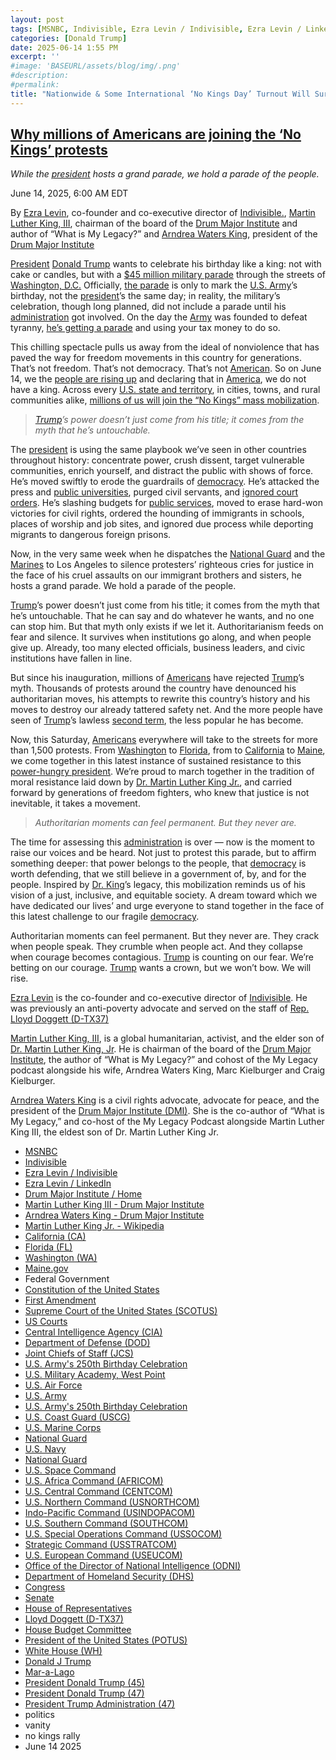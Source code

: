 ```yaml
---
layout: post
tags: [MSNBC, Indivisible, Ezra Levin / Indivisible, Ezra Levin / LinkedIn, Drum Major Institute / Home, Martin Luther King III - Drum Major Institute, Arndrea Waters King - Drum Major Institute, Martin Luther King Jr. - Wikipedia, California (CA), Florida (FL), Washington (WA), Maine.gov, Federal Government, Constitution of the United States, First Amendment, Supreme Court of the United States (SCOTUS), US Courts, Central Intelligence Agency (CIA), Department of Defense (DOD), Joint Chiefs of Staff (JCS), U.S. Army’s 250th Birthday Celebration, U.S. Military Academy West Point, U.S. Air Force, U.S. Army, U.S. Army’s 250th Birthday Celebration, U.S. Coast Guard (USCG), U.S. Marine Corps, National Guard, U.S. Navy, National Guard, U.S. Space Command, U.S. Africa Command (AFRICOM), U.S. Central Command (CENTCOM), U.S. Northern Command (USNORTHCOM), Indo-Pacific Command (USINDOPACOM), U.S. Southern Command (SOUTHCOM), U.S. Special Operations Command (USSOCOM), Strategic Command (USSTRATCOM), U.S. European Command (USEUCOM), Office of the Director of National Intelligence (ODNI), Department of Homeland Security (DHS), Congress, Senate, House of Representatives, Lloyd Doggett (D-TX37), House Budget Committee, President of the United States (POTUS), White House (WH), Donald J Trump, Mar-a-Lago, President Donald Trump (45), President Donald Trump (47), President Trump Administration (47), politics, vanity, no kings rally, June 14 2025]
categories: [Donald Trump]
date: 2025-06-14 1:55 PM
excerpt: ''
#image: 'BASEURL/assets/blog/img/.png'
#description:
#permalink:
title: "Nationwide & Some International ‘No Kings Day’ Turnout Will Surpass Those Attending Trump’s Vanity Birthday Parade"
---
```



## [Why millions of Americans are joining the ‘No Kings’ protests](https://www.msnbc.com/opinion/msnbc-opinion/no-kings-protests-trump-military-parade-rcna212922)

*While the [president](https://www.whitehouse.gov/) hosts a grand parade, we hold a parade of the people.*

June 14, 2025, 6:00 AM EDT

By [Ezra Levin](https://indivisible.org/ezra-levin-0), co-founder and co-executive director of [Indivisible.](https://www.indivisible.org/), [Martin Luther King, III](https://drummajorinst.org/board/martin-luther-king-iii/), chairman of the board of the [Drum Major Institute](https://drummajorinst.org/) and author of “What is My Legacy?” and [Arndrea Waters King](https://drummajorinst.org/board/arndrea-waters-king/), president of the [Drum Major Institute](https://drummajorinst.org/)

[President](https://www.whitehouse.gov/) [Donald Trump](https://www.donaldjtrump.com/) wants to celebrate his birthday like a king: not with cake or candles, but with a [\$45 million military parade](https://www.msnbc.com/rachel-maddow-show/maddowblog/republicans-struggle-defend-trumps-military-parade-tanks-prepare-roll-rcna212563) through the streets of [Washington, D.C.](https://dc.gov/) Officially, [the parade](https://www.msnbc.com/top-stories/latest/trump-military-parade-cost-washington-dc-streets-bowser-rcna210671) is only to mark the [U.S. Army](https://www.army.mil/)’s birthday, not the [president](https://www.whitehouse.gov/)’s the same day; in reality, the military’s celebration, though long planned, did not include a parade until his [administration](https://www.whitehouse.gov/administration/) got involved. On the day the [Army](https://www.army.mil/) was founded to defeat tyranny, [he’s getting a parade](https://www.msnbc.com/rachel-maddow-show/maddowblog/trump-threatens-military-parade-protesters-says-dissenters-will-face-h-rcna212282) and using your tax money to do so.

This chilling spectacle pulls us away from the ideal of nonviolence that has paved the way for freedom movements in this country for generations. That’s not freedom. That’s not democracy. That’s not [American](https://www.usa.gov/). So on June 14, we the [people are rising up](https://www.nokings.org/) and declaring that in [America](https://www.usa.gov/), we do not have a king. Across every [U.S. state and territory](https://www.usa.gov/), in cities, towns, and rural communities alike, [millions of us will join the “No Kings” mass mobilization](https://www.msnbc.com/rachel-maddow/watch/trump-s-protest-suppression-tactic-backfires-as-no-kings-events-mushroom-after-l-a-confrontations-241239109806).

> *[Trump](https://www.donaldjtrump.com/)’s power doesn’t just come from his title; it comes from the myth that he’s untouchable.*

The [president](https://www.whitehouse.gov/) is using the same playbook we’ve seen in other countries throughout history: concentrate power, crush dissent, target vulnerable communities, enrich yourself, and distract the public with shows of force. He’s moved swiftly to erode the guardrails of [democracy](https://constitution.congress.gov/constitution/). He’s attacked the press and [public universities](https://urldefense.com/v3/__https:/www.npr.org/2025/04/08/1243384819/trump-threatens-colleges-universities-federal-funding-over-dei-anti-semitism__;!!PIZeeW5wscynRQ!tGv4G2U-gCpV6dfJ7oiJfbGgJ6NgbgsgXEcV2dbPIkct9ie8FQDllzNfAIsZLBMWbT5edgFStnIuRwMxMo_vrg/), purged civil servants, and [ignored court orders](https://urldefense.com/v3/__https:/www.theguardian.com/us-news/2025/mar/23/judges-trump-court-rulings__;!!PIZeeW5wscynRQ!tGv4G2U-gCpV6dfJ7oiJfbGgJ6NgbgsgXEcV2dbPIkct9ie8FQDllzNfAIsZLBMWbT5edgFStnIuRwPJ_imXcg/). He’s slashing budgets for [public services](https://urldefense.com/v3/__https:/www.pbs.org/newshour/show/exploring-the-potential-impact-of-medicaid-cuts-in-trumps-big-budget-bill?), moved to erase hard-won victories for civil rights, ordered the hounding of immigrants in schools, places of worship and job sites, and ignored due process while deporting migrants to dangerous foreign prisons.

Now, in the very same week when he dispatches the [National Guard](https://www.nationalguard.mil/) and the [Marines](https://www.marines.mil/) to Los Angeles to silence protesters’ righteous cries for justice in the face of his cruel assaults on our immigrant brothers and sisters, he hosts a grand parade. We hold a parade of the people.

[Trump](https://www.donaldjtrump.com/)’s power doesn’t just come from his title; it comes from the myth that he’s untouchable. That he can say and do whatever he wants, and no one can stop him. But that myth only exists if we let it. Authoritarianism feeds on fear and silence. It survives when institutions go along, and when people give up. Already, too many elected officials, business leaders, and civic institutions have fallen in line.

But since his inauguration, millions of [Americans](https://www.usa.gov/) have rejected [Trump](https://www.donaldjtrump.com/)’s myth. Thousands of protests around the country have denounced his authoritarian moves, his attempts to rewrite this country’s history and his moves to destroy our already tattered safety net. And the more people have seen of [Trump](https://www.donaldjtrump.com/)’s lawless [second term](https://www.whitehouse.gov/administration/donald-j-trump/), the less popular he has become.

Now, this Saturday, [Americans](https://www.usa.gov/) everywhere will take to the streets for more than 1,500 protests. From [Washington](https://www.wa.gov/) to [Florida](https://www.myflorida.gov/), from to [California](https://www.ca.gov/) to [Maine](https://www.maine.gov/portal/index.html), we come together in this latest instance of sustained resistance to this [power-hungry president](https://www.whitehouse.gov/). We’re proud to march together in the tradition of moral resistance laid down by [Dr. Martin Luther King Jr.](https://en.wikipedia.org/wiki/Martin_Luther_King_Jr.), and carried forward by generations of freedom fighters, who knew that justice is not inevitable, it takes a movement.

> *Authoritarian moments can feel permanent. But they never are.*

The time for assessing this [administration](https://www.whitehouse.gov/administration/) is over — now is the moment to raise our voices and be heard. Not just to protest this parade, but to affirm something deeper: that power belongs to the people, that [democracy](https://constitution.congress.gov/constitution/) is worth defending, that we still believe in a government of, by, and for the people. Inspired by [Dr. King](https://drummajorinst.org/board/arndrea-waters-king/)’s legacy, this mobilization reminds us of his vision of a just, inclusive, and equitable society. A dream toward which we have dedicated our lives’ and urge everyone to stand together in the face of this latest challenge to our fragile [democracy](https://constitution.congress.gov/constitution/).

Authoritarian moments can feel permanent. But they never are. They crack when people speak. They crumble when people act. And they collapse when courage becomes contagious. [Trump](https://www.donaldjtrump.com/) is counting on our fear. We’re betting on our courage. [Trump](https://www.donaldjtrump.com/) wants a crown, but we won’t bow. We will rise.

[Ezra Levin](https://indivisible.org/ezra-levin-0) is the co-founder and co-executive director of [Indivisible](https://indivisible.org/). He was previously an anti-poverty advocate and served on the staff of [Rep.](https://www.house.gov/) [Lloyd Doggett (D-TX37)](https://doggett.house.gov/)

[Martin Luther King, III](https://drummajorinst.org/board/martin-luther-king-iii/), is a global humanitarian, activist, and the elder son of [Dr. Martin Luther King, Jr](https://en.wikipedia.org/wiki/Martin_Luther_King_Jr.). He is chairman of the board of the [Drum Major Institute](https://drummajorinst.org/), the author of “What is My Legacy?” and cohost of the My Legacy podcast alongside his wife, Arndrea Waters King, Marc Kielburger and Craig Kielburger.

[Arndrea Waters King](https://drummajorinst.org/board/arndrea-waters-king/) is a civil rights advocate, advocate for peace, and the president of the [Drum Major Institute (DMI)](https://drummajorinst.org/). She is the co-author of “What is My Legacy,” and co-host of the My Legacy Podcast alongside Martin Luther King III, the eldest son of Dr. Martin Luther King Jr. 

- [MSNBC](https://www.msnbc.com/)
- [Indivisible](https://indivisible.org/)
- [Ezra Levin / Indivisible](https://indivisible.org/ezra-levin-0)
- [Ezra Levin / LinkedIn](https://www.linkedin.com/in/ezralevin/)
- [Drum Major Institute / Home](https://drummajorinst.org/)
- [Martin Luther King III - Drum Major Institute](https://drummajorinst.org/board/martin-luther-king-iii/)
- [Arndrea Waters King - Drum Major Institute](https://drummajorinst.org/board/arndrea-waters-king/)
- [Martin Luther King Jr. - Wikipedia](https://en.wikipedia.org/wiki/Martin_Luther_King_Jr.)
- [California (CA)](https://www.ca.gov=)
- [Florida (FL)](https://www.myflorida.gov/)
- [Washington (WA)](https://wa.gov/)
- [Maine.gov](https://www.maine.gov/portal/index.html)
- Federal Government 
- [Constitution of the United States](https://constitution.congress.gov/constitution/)
- [First Amendment](https://constitution.congress.gov/constitution/amendment-1/)
- [Supreme Court of the United States (SCOTUS)](https://www.supremecourt.gov/)
- [US Courts](https://www.uscourts.gov/)
- [Central Intelligence Agency (CIA)](https://www.cia.gov/)
- [Department of Defense (DOD)](https://www.defense.gov/)
- [Joint Chiefs of Staff (JCS)](https://www.jcs.mil/)
- [U.S. Army's 250th Birthday Celebration](https://www.army.mil/1775/)
- [U.S. Military Academy, West Point](https://www.westpoint.edu/)
- [U.S. Air Force](https://www.af.mil/)
- [U.S. Army](https://www.army.mil/)
- [U.S. Army's 250th Birthday Celebration](https://www.army.mil/1775/)
- [U.S. Coast Guard (USCG)](https://www.uscg.mil/)
- [U.S. Marine Corps](https://www.marines.mil/)
- [National Guard](https://www.nationalguard.mil/)
- [U.S. Navy](https://www.navy.mil/)
- [National Guard](https://www.nationalguard.mil/)
- [U.S. Space Command](https://www.spacecom.mil/)
- [U.S. Africa Command (AFRICOM)](https://www.africom.mil/)
- [U.S. Central Command (CENTCOM)](https://www.centcom.mil/)
- [U.S. Northern Command (USNORTHCOM)](https://www.northcom.mil/)
- [Indo-Pacific Command (USINDOPACOM)](https://www.pacom.mil/)
- [U.S. Southern Command (SOUTHCOM)](http://www.southcom.mil/)
- [U.S. Special Operations Command (USSOCOM)](https://www.socom.mil/)
- [Strategic Command (USSTRATCOM)](http://www.stratcom.mil/)
- [U.S. European Command (USEUCOM)](https://www.eucom.mil/)
- [Office of the Director of National Intelligence (ODNI)](https://www.odni.gov/)
- [Department of Homeland Security (DHS)](https://www.dhs.gov/)
- [Congress](https://www.congress.gov/)
- [Senate](https://www.senate.gov/)
- [House of Representatives](https://www.house.gov/)
- [Lloyd Doggett (D-TX37)](https://doggett.house.gov/)
- [House Budget Committee ](https://budget.house.gov/)
- [President of the United States (POTUS)](https://www.whitehouse.gov/)
- [White House (WH)](https://www.whitehouse.gov/)
- [Donald J Trump](https://www.donaldjtrump.com/)
- [Mar-a-Lago](https://www.maralagoclub.com/)
- [President Donald Trump (45)](https://trumpwhitehouse.archives.gov/)
- [President Donald Trump (47)](https://www.whitehouse.gov/administration/donald-j-trump/)
- [President Trump Administration (47)](https://www.whitehouse.gov/administration/)
- politics 
- vanity 
- no kings rally
- June 14 2025